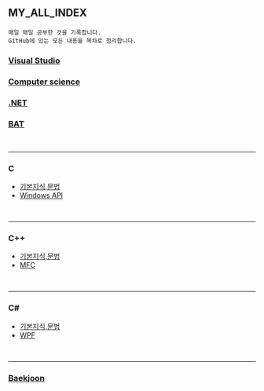 ## MY_ALL_INDEX

~~~
매일 매일 공부한 것을 기록합니다.
GitHub에 있는 모든 내용을 목차로 정리합니다.
~~~

### [Visual Studio](https://github.com/BuMinKyoo/TIL/tree/main/Visual%20Studio)
### [Computer science](https://github.com/BuMinKyoo/TIL/tree/main/Computer%20science)
### [.NET](https://github.com/BuMinKyoo/TIL/tree/main/.NET)
### [BAT](https://github.com/BuMinKyoo/MY_ALL_INDEX/tree/main/BAT)


<br/>

***

### C
  - [기본지식,문법](https://github.com/BuMinKyoo/TIL/tree/main/C/%EA%B8%B0%EB%B3%B8%EC%A7%80%EC%8B%9D,%EB%AC%B8%EB%B2%95)
  - [Windows API](https://github.com/BuMinKyoo/MY_ALL_INDEX/tree/main/C/Windows%20API)

<br/>

***

### C++
  - [기본지식,문법](https://github.com/BuMinKyoo/TIL/tree/main/C%2B%2B/%EA%B8%B0%EB%B3%B8%EC%A7%80%EC%8B%9D%2C%EB%AC%B8%EB%B2%95)
  - [MFC](https://github.com/BuMinKyoo/TIL/tree/main/C%2B%2B/MFC)

<br/>

***

### C#
- [기본지식,문법](https://github.com/BuMinKyoo/TIL/tree/main/C%23/%EA%B8%B0%EB%B3%B8%EC%A7%80%EC%8B%9D%2C%EB%AC%B8%EB%B2%95)
- [WPF](https://github.com/BuMinKyoo/MY_ALL_INDEX/tree/main/C%23/WPF)

<br/>

***

### [Baekjoon](https://github.com/BuMinKyoo/Baekjoon)
